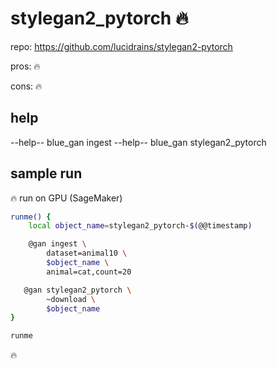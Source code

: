 # stylegan2_pytorch 🔥

repo: https://github.com/lucidrains/stylegan2-pytorch

pros: 🔥

cons: 🔥

## help

--help-- blue_gan ingest
--help-- blue_gan stylegan2_pytorch

## sample run

🔥 run on GPU (SageMaker)

```bash
runme() {
    local object_name=stylegan2_pytorch-$(@@timestamp)

    @gan ingest \
        dataset=animal10 \
        $object_name \
        animal=cat,count=20

   @gan stylegan2_pytorch \
        ~download \
        $object_name
}

runme
```

🔥